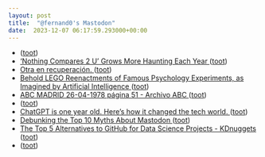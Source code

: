 ```yaml
---
layout: post
title:  "@fernand0's Mastodon"
date:  2023-12-07 06:17:59.293000+00:00
---
```

*  [ ](https://mastodon.social/users/fernand0/statuses/111537676569204913/activity) ([toot](https://mastodon.social/users/fernand0/statuses/111537676569204913/activity))
*  [‘Nothing Compares 2 U’ Grows More Haunting Each Year ](https://melmagazine.com/en-us/story/sinead-o-connor-nothing-compares-2-) ([toot](https://mastodon.social/@fernand0/111536718955492318))
*  [Otra en recuperación. ](https://avecesunafoto.wordpress.com/2023/12/06/otra-en-recuperacion) ([toot](https://mastodon.social/@fernand0/111534831083014914))
*  [Behold LEGO Reenactments of Famous Psychology Experiments, as Imagined by Artificial Intelligence ](https://www.openculture.com/2023/11/behold-lego-reenactments-of-famous-psychology-experiments-as-imagined-by-artificial-intelligence.htm) ([toot](https://mastodon.social/@fernand0/111534799347433082))
*  [ABC MADRID 26-04-1978 página 51 - Archivo ABC ](https://www.abc.es/archivo/periodicos/abc-madrid-19780426-51.htm) ([toot](https://mastodon.social/@fernand0/111534695035661439))
*  [ ](https://mastodon.social/@vrruiz) ([toot](https://mastodon.social/@fernand0/111534691909256497))
*  [ChatGPT is one year old. Here’s how it changed the tech world. ](https://arstechnica.com/information-technology/2023/11/chatgpt-was-the-spark-that-lit-the-fire-under-generative-ai-one-year-ago-today) ([toot](https://mastodon.social/@fernand0/111534681474995154))
*  [Debunking the Top 10 Myths About Mastodon ](https://wedistribute.org/2023/11/debunking-the-top-10-myths-about-mastodon) ([toot](https://mastodon.social/@fernand0/111534470144414750))
*  [The Top 5 Alternatives to GitHub for Data Science Projects - KDnuggets ](https://www.kdnuggets.com/the-top-5-alternatives-to-github-for-data-science-project) ([toot](https://mastodon.social/@fernand0/111534225587451271))
*  [ ](https://triptico.com/social/angel) ([toot](https://mastodon.social/@fernand0/111533757238150223))

